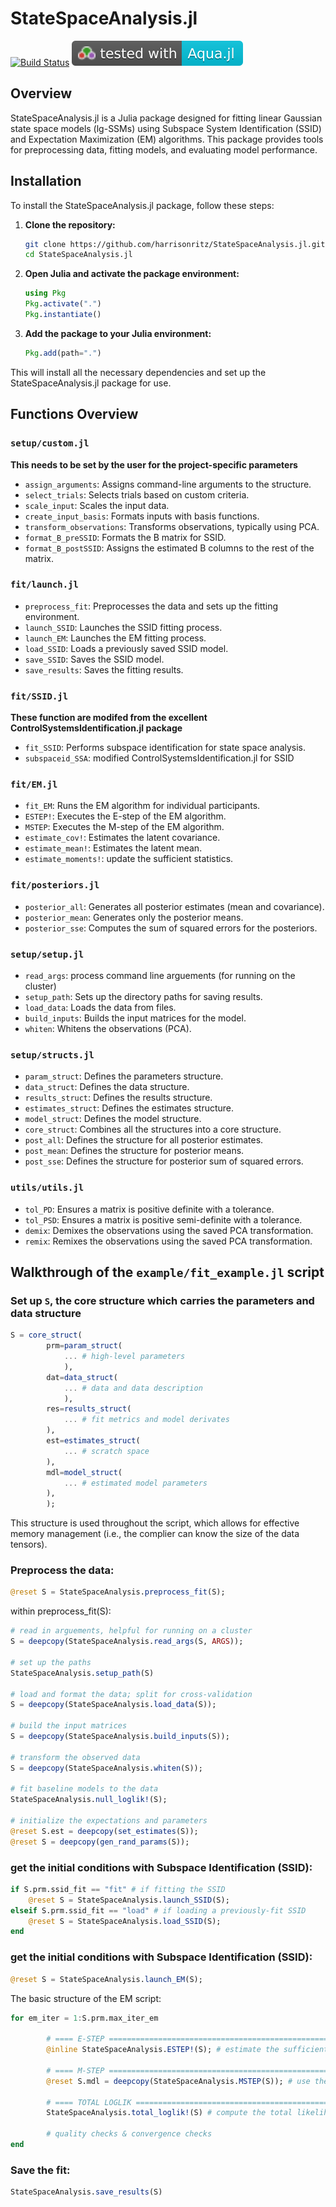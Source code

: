 # StateSpaceAnalysis.jl

[![Build Status](https://github.com/harrisonritz/StateSpaceAnalysis.jl/actions/workflows/CI.yml/badge.svg?branch=main)](https://github.com/harrisonritz/StateSpaceAnalysis.jl/actions/workflows/CI.yml?query=branch%3Amain) [![Aqua QA](https://raw.githubusercontent.com/JuliaTesting/Aqua.jl/master/badge.svg)](https://github.com/JuliaTesting/Aqua.jl)


## Overview

StateSpaceAnalysis.jl is a Julia package designed for fitting linear Gaussian state space models (lg-SSMs) using Subspace System Identification (SSID) and Expectation Maximization (EM) algorithms. This package provides tools for preprocessing data, fitting models, and evaluating model performance.


## Installation

To install the StateSpaceAnalysis.jl package, follow these steps:

1. **Clone the repository:**
    ```sh
    git clone https://github.com/harrisonritz/StateSpaceAnalysis.jl.git
    cd StateSpaceAnalysis.jl
    ```

2. **Open Julia and activate the package environment:**
    ```julia
    using Pkg
    Pkg.activate(".")
    Pkg.instantiate()
    ```

3. **Add the package to your Julia environment:**
    ```julia
    Pkg.add(path=".")
    ```

This will install all the necessary dependencies and set up the StateSpaceAnalysis.jl package for use.



## Functions Overview

### `setup/custom.jl`
**This needs to be set by the user for the project-specific parameters**
- `assign_arguments`: Assigns command-line arguments to the structure.
- `select_trials`: Selects trials based on custom criteria.
- `scale_input`: Scales the input data.
- `create_input_basis`: Formats inputs with basis functions.
- `transform_observations`: Transforms observations, typically using PCA.
- `format_B_preSSID`: Formats the B matrix for SSID.
- `format_B_postSSID`: Assigns the estimated B columns to the rest of the matrix.

### `fit/launch.jl`
- `preprocess_fit`: Preprocesses the data and sets up the fitting environment.
- `launch_SSID`: Launches the SSID fitting process.
- `launch_EM`: Launches the EM fitting process.
- `load_SSID`: Loads a previously saved SSID model.
- `save_SSID`: Saves the SSID model.
- `save_results`: Saves the fitting results.

### `fit/SSID.jl`
**These function are modifed from the excellent ControlSystemsIdentification.jl package**
- `fit_SSID`: Performs subspace identification for state space analysis.
- `subspaceid_SSA`: modified ControlSystemsIdentification.jl for SSID

### `fit/EM.jl`
- `fit_EM`: Runs the EM algorithm for individual participants.
- `ESTEP!`: Executes the E-step of the EM algorithm.
- `MSTEP`: Executes the M-step of the EM algorithm.
- `estimate_cov!`: Estimates the latent covariance.
- `estimate_mean!`: Estimates the latent mean.
- `estimate_moments!`: update the sufficient statistics.


### `fit/posteriors.jl`
- `posterior_all`: Generates all posterior estimates (mean and covariance).
- `posterior_mean`: Generates only the posterior means.
- `posterior_sse`: Computes the sum of squared errors for the posteriors.


### `setup/setup.jl`
- `read_args`: process command line arguements (for running on the cluster)
- `setup_path`: Sets up the directory paths for saving results.
- `load_data`: Loads the data from files.
- `build_inputs`: Builds the input matrices for the model.
- `whiten`: Whitens the observations (PCA).

### `setup/structs.jl`
- `param_struct`: Defines the parameters structure.
- `data_struct`: Defines the data structure.
- `results_struct`: Defines the results structure.
- `estimates_struct`: Defines the estimates structure.
- `model_struct`: Defines the model structure.
- `core_struct`: Combines all the structures into a core structure.
- `post_all`: Defines the structure for all posterior estimates.
- `post_mean`: Defines the structure for posterior means.
- `post_sse`: Defines the structure for posterior sum of squared errors.

### `utils/utils.jl`
- `tol_PD`: Ensures a matrix is positive definite with a tolerance.
- `tol_PSD`: Ensures a matrix is positive semi-definite with a tolerance.
- `demix`: Demixes the observations using the saved PCA transformation.
- `remix`: Remixes the observations using the saved PCA transformation.








## Walkthrough of the `example/fit_example.jl` script

### Set up `S`, the core structure which carries the parameters and data structure
```julia
S = core_struct(
        prm=param_struct(
            ... # high-level parameters
            ), 
        dat=data_struct(
            ... # data and data description
            ),
        res=results_struct(
            ... # fit metrics and model derivates
        ),
        est=estimates_struct(
            ... # scratch space
        ),
        mdl=model_struct(
            ... # estimated model parameters
        ),
        );
```
This structure is used throughout the script, which allows for effective memory management (i.e., the complier can know the size of the data tensors).

### Preprocess the data:
```julia
@reset S = StateSpaceAnalysis.preprocess_fit(S);
```

within preprocess_fit(S):

```julia
# read in arguements, helpful for running on a cluster
S = deepcopy(StateSpaceAnalysis.read_args(S, ARGS));

# set up the paths
StateSpaceAnalysis.setup_path(S)

# load and format the data; split for cross-validation
S = deepcopy(StateSpaceAnalysis.load_data(S));

# build the input matrices
S = deepcopy(StateSpaceAnalysis.build_inputs(S));

# transform the observed data
S = deepcopy(StateSpaceAnalysis.whiten(S));

# fit baseline models to the data
StateSpaceAnalysis.null_loglik!(S);

# initialize the expectations and parameters
@reset S.est = deepcopy(set_estimates(S));
@reset S = deepcopy(gen_rand_params(S));
```

### get the initial conditions with Subspace Identification (SSID):
```julia
if S.prm.ssid_fit == "fit" # if fitting the SSID
    @reset S = StateSpaceAnalysis.launch_SSID(S);
elseif S.prm.ssid_fit == "load" # if loading a previously-fit SSID
    @reset S = StateSpaceAnalysis.load_SSID(S);
end
```

### get the initial conditions with Subspace Identification (SSID):
```julia
@reset S = StateSpaceAnalysis.launch_EM(S);
```
The basic structure of the EM script:
```julia
for em_iter = 1:S.prm.max_iter_em

        # ==== E-STEP ================================================================
        @inline StateSpaceAnalysis.ESTEP!(S); # estimate the sufficient statistics

        # ==== M-STEP ================================================================
        @reset S.mdl = deepcopy(StateSpaceAnalysis.MSTEP(S)); # use the sufficient statistics to update the parameters

        # ==== TOTAL LOGLIK ==========================================================
        StateSpaceAnalysis.total_loglik!(S) # compute the total likelihood

        # quality checks & convergence checks
end
```

### Save the fit:
```julia
StateSpaceAnalysis.save_results(S)
```

